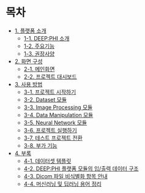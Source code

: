 # 목차

- [1. 플랫폼 소개]()
  - [1-1. DEEP:PHI 소개](chapter1/1-1.딥파이_소개.md)
  - [1-2. 주요기능](chapter1/1-2.주요기능.md)
  - [1-3. 권장사양](chapter1/1-3.권장사양.md)
- [2. 화면 구성]()
  - [2-1. 메인화면](chapter2/2-1.메인화면.md)
  - [2-2. 프로젝트 대시보드](chapter2/2-2.프로젝트_대시보드.md)
- [3. 사용 방법]()
  - [3-1. 프로젝트 시작하기](chapter3/3-1.프로젝트_시작하기.md)
  - [3-2. Dataset 모듈](chapter3/3-2.Dataset_모듈.md)
  - [3-3. Image Processing 모듈](chapter3/3-3.Image_Processing_모듈.md)
  - [3-4. Data Manipulation 모듈](chapter3/3-4.Data_Manipulation_모듈.md)
  - [3-5. Neural Network 모듈](chapter3/3-5.Neural_Network_모듈.md)
  - [3-6. 프로젝트 실행하기](chapter3/3-6.프로젝트_실행하기.md)
  - [3-7. 테스트 프로젝트 전환](chapter3/3-7.테스트_프로젝트_전환.md)
  - [3-8. 부가 기능](chapter3/3-8.부가_기능.md)
- [4. 부록]()
  - [4-1. 데이터셋 템플릿](chapter4/4-1.데이터셋_템플릿.md)
  - [4-2. DEEP:PHI 플랫폼 모듈의 입/출력 데이터 구조](chapter4/4-2.DEEPPHI_플랫폼_모듈의_입출력_데이터_구조.md)
  - [4-3. Dicom 파일 비식별화 항목 안내](chapter4/4-3.Dicom_파일_비식별화_항목_안내.md)
  - [4-4. 머신러닝 및 딥러닝 용어 정리](chapter4/4-4.머신러닝_및_딥러닝_용어_정리.md)
